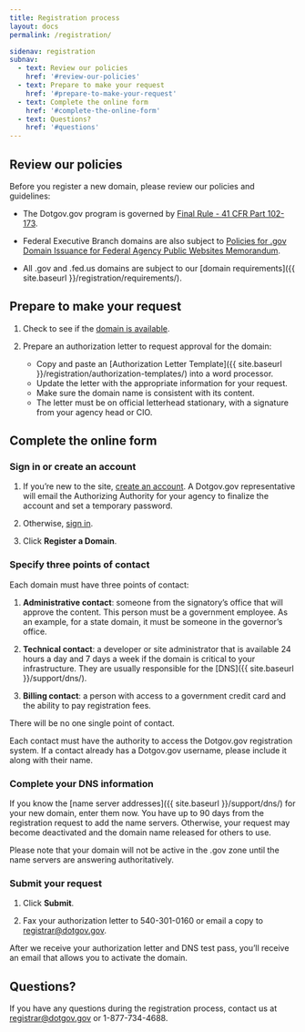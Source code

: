 ```yaml
---
title: Registration process
layout: docs
permalink: /registration/

sidenav: registration
subnav:
  - text: Review our policies
    href: '#review-our-policies'
  - text: Prepare to make your request
    href: '#prepare-to-make-your-request'
  - text: Complete the online form
    href: '#complete-the-online-form'
  - text: Questions?
    href: '#questions'
---
```


## Review our policies

Before you register a new domain, please review our policies and guidelines:

* The Dotgov.gov program is governed by [Final Rule - 41 CFR Part 102-173](https://www.ecfr.gov/cgi-bin/text-idx?mc=true&node=pt41.3.102_6173&rgn=div5#se41.3.102_6173_150).

* Federal Executive Branch domains are also subject to [Policies for .gov Domain Issuance for Federal Agency Public Websites Memorandum](http://web.archive.org/web/20150513215856/https://www.whitehouse.gov/sites/default/files/omb/egov/memo/policies-for-dot-gov-domain-issuance-for-federal-agency-public-websites.pdf).

* All .gov and .fed.us domains are subject to our [domain requirements]({{ site.baseurl }}/registration/requirements/).

## Prepare to make your request

1. Check to see if the [domain is available](https://domains.dotgov.gov/dotgov-web/registration/whois.xhtml?_m=3).

1. Prepare an authorization letter to request approval for the domain:

    - Copy and paste an [Authorization Letter Template]({{ site.baseurl }}/registration/authorization-templates/) into a word processor.
    - Update the letter with the appropriate information for your request.
    - Make sure the domain name is consistent with its content.
    - The letter must be on official letterhead stationary, with a signature from your agency head or CIO.

## Complete the online form

### Sign in or create an account

1. If you’re new to the site, [create an account](https://domains.dotgov.gov/dotgov-web/user/register_registrant.xhtml?_m=2). A Dotgov.gov representative will email the Authorizing Authority for your agency to finalize the account and set a temporary password.

1. Otherwise, [sign in](https://domains.dotgov.gov/dotgov-web/welcome.xhtml?_m=1).

1. Click **Register a Domain**.

### Specify three points of contact

Each domain must have three points of contact:

1. **Administrative contact**: someone from the signatory’s office that will approve the content. This person must be a government employee. As an example, for a state domain, it must be someone in the governor’s office.

2. **Technical contact**: a developer or site administrator that is available 24 hours a day and 7 days a week if the domain is critical to your infrastructure. They are usually responsible for the [DNS]({{ site.baseurl }}/support/dns/).

3. **Billing contact**: a person with access to a government credit card and the ability to pay registration fees.

There will be no one single point of contact.

Each contact must have the authority to access the Dotgov.gov registration system. If a contact already has a Dotgov.gov username, please include it along with their name.

### Complete your DNS information

If you know the [name server addresses]({{ site.baseurl }}/support/dns/) for your new domain, enter them now. You have up to 90 days from the registration request to add the name servers. Otherwise, your request may become deactivated and the domain name released for others to use.

Please note that your domain will not be active in the .gov zone until the name servers are answering authoritatively.

### Submit your request

1. Click **Submit**.

1. Fax your authorization letter to 540-301-0160 or email a copy to [registrar@dotgov.gov](mailto:registrar@dotgov.gov).

After we receive your authorization letter and DNS test pass, you’ll receive an email that allows you to activate the domain.

## Questions?

If you have any questions during the registration process, contact us at <registrar@dotgov.gov> or 1-877-734-4688.
